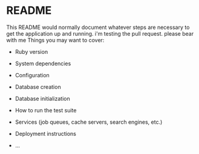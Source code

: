 # README

This README would normally document whatever steps are necessary to get the
application up and running.
 i'm testing the pull request. please bear with me
Things you may want to cover:

* Ruby version

* System dependencies

* Configuration

* Database creation

* Database initialization

* How to run the test suite

* Services (job queues, cache servers, search engines, etc.)

* Deployment instructions

* ...
